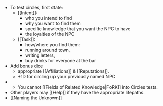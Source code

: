 - To test circles, first state:
	-  [[Intent]]: 
		- who you intend to find
		- why you want to find them
		- specific knowledge that you want the NPC to have
		- the loyalties of the NPC
	- [[Task]]: 
		- how/where you find them: 
		- running around town, 
		- writing letters,
		- buy drinks for everyone at the bar 
- Add bonus dice 
	- appropriate [[Affiliations]] & [[Reputations]]. 
	- +1D for circling up your previously named NPC
- - You cannot [[Fields of Related Knowledge|FoRK]] into Circles tests.
- Other players may [[Help]] if they have the appropriate lifepaths. 
- [[Naming the Unknown]] 
